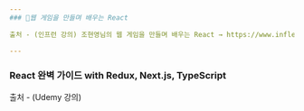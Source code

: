 ```yaml
---
### 🍬웹 게임을 만들며 배우는 React   
   
출처 - (인프런 강의) 조현영님의 웹 게임을 만들며 배우는 React → https://www.inflearn.com/course/web-game-react

---
```

### React 완벽 가이드 with Redux, Next.js, TypeScript
출처 - (Udemy 강의) 
   
